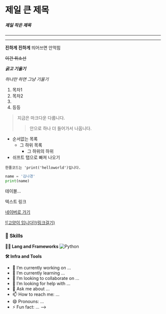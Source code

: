 # 제일 큰 제목

##### 제일 작은 제목

---
*** 

__진하게__
**진하게** 띄어쓰면 안먹힘

~~이건 취소선~~

***굵고 기울기*** 

*하나만 하면 그냥 기울기*

1. 목차1
2. 목차2
3. 
  4. 등등


>지금은 마크다운 다룹니다.
>> 안으로 하나 더 들어가서 나옵니다.


- 순서없는 목록
  - 그 하위 목록
    - 그 하위의 하위
- 쉬프트 탭으로 빠져 나오기

```한줄코드는 'print('helloworld')입니다.```

```python
name = '김나경'
print(name)
```

테이블...

텍스트 링크

[네이버로 가기](https://www.naver.com/)

[![고양이 입니다]!(링크걸기)](링크)


### 🦾 Skills
**🧑‍💻 Lang and Frameworks**
![Python](https://img.shields.io/badge/python-3776AB.svg?&style=for-the-badge&logo=python&logoColor=white) 

**🛠️ Infra and Tools**


- 🔭 I’m currently working on ...
- 🌱 I’m currently learning ...
- 👯 I’m looking to collaborate on ...
- 🤔 I’m looking for help with ...
- 💬 Ask me about ...
- 📫 How to reach me: ...
- 😄 Pronouns: ...
- ⚡ Fun fact: ...
-->

